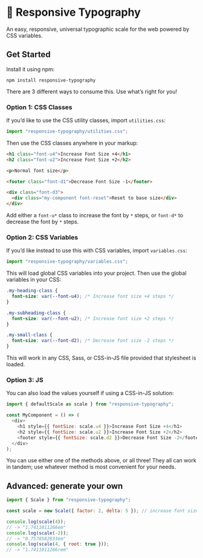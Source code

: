 # 📐 Responsive Typography

An easy, responsive, universal typographic scale for the web powered by CSS variables.

## Get Started

Install it using npm:

```
npm install responsive-typography
```

There are 3 different ways to consume this. Use what’s right for you!

### Option 1: CSS Classes

If you’d like to use the CSS utility classes, import `utilities.css`:

```js
import "responsive-typography/utilities.css";
```

Then use the CSS classes anywhere in your markup:

```html
<h1 class="font-u4">Increase Font Size +4</h1>
<h2 class="font-u2">Increase Font Size +2</h2>

<p>Normal font size</p>

<footer class="font-d1">Decrease Font Size -1</footer>

<div class="font-d3">
  <div class="my-component font-reset">Reset to base size</div>
</div>
```

Add either a `font-u*` class to increase the font by `*` steps, or `font-d*` to decrease the font by `*` steps.

### Option 2: CSS Variables

If you’d like instead to use this with CSS variables, import `variables.css`:

```js
import "responsive-typography/variables.css";
```

This will load global CSS variables into your project. Then use the global variables in your CSS:

```css
.my-heading-class {
  font-size: var(--font-u4); /* Increase font size +4 steps */
}

.my-subheading-class {
  font-size: var(--font-u2); /* Increase font size +2 steps */
}

.my-small-class {
  font-size: var(--font-d2); /* Decrease font size -2 steps */
}
```

This will work in any CSS, Sass, or CSS-in-JS file provided that stylesheet is loaded.

### Option 3: JS

You can also load the values yourself if using a CSS-in-JS solution:

```js
import { defaultScale as scale } from "responsive-typography";

const MyComponent = () => (
  <div>
    <h1 style={{ fontSize: scale.u4 }}>Increase Font Size +4</h1>
    <h2 style={{ fontSize: scale.u2 }}>Increase Font Size +2</h2>
    <footer style={{ fontSize: scale.d2 }}>Decrease Font Size -2</footer>
  </div>
);
```

You can use either one of the methods above, or all three! They all can work in tandem; use whatever method is most convenient for your needs.

## Advanced: generate your own

```js
import { Scale } from "responsive-typography";

const scale = new Scale({ factor: 2, delta: 5 }); // increase font size 2× every 5 steps

console.log(scale(4));
// -> "1.7411011266em"
console.log(scale(-2));
// -> "0.7578582833em"
console.log(scale(4, { root: true }));
// -> "1.7411011266rem"
```
